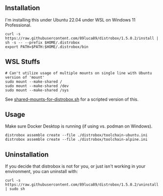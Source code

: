 ## Installation

I'm installing this under Ubuntu 22.04 under WSL on Windows 11 Professional.

```shell
curl -s https://raw.githubusercontent.com/89luca89/distrobox/1.5.0.2/install | sh -s -- --prefix $HOME/.distrobox
export PATH=$PATH:$HOME/.distrobox/bin
```

## WSL Stuffs

```shell
# Can't utilize usage of multiple mounts on single line with Ubuntu version of 'mount'
sudo mount --make-shared /
sudo mount --make-shared /dev
sudo mount --make-shared /sys
```

See [shared-mounts-for-distrobox.sh](/scripts/wsl/shared-mounts-for-distrobox.sh) for a scripted version of this.

## Usage

Make sure Docker Desktop is running (if using vs. podman on Windows).

```shell
distrobox assemble create --file ./distrobox/toolchain-ubuntu.ini
distrobox assemble create --file ./distrobox/toolchain-alpine.ini
```

## Uninstallation

If you decide that distrobox is not for you, or just isn't working in your environment, you can uninstall with:

```shell
curl -s https://raw.githubusercontent.com/89luca89/distrobox/1.5.0.2/uninstall | sudo sh
```
